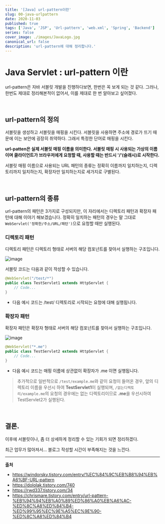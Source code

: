 ```yaml
---
title: '[Java] url-pattern이란'
slug: 00-java-urlpattern
date: 2020-11-03
published: true
tags: ['Java', 'JSP', 'Url-pattern', 'web.xml', 'Spring', 'Backend']
series: false
cover_image: ./images/JavaLogo.jpg
canonical_url: false
description: 'url-pattern에 대해 정리합니다.'
---
```


# Java Servlet : url-pattern 이란

url-pattern은 자바 서블릿 개발을 진행하다보면, 한번은 꼭 보게 되는 것 같다. 그러나, 한번도 제대로 정리해본적이 없어서, 이를 제대로 한 번 알아보고 싶어졌다.

<br/>

## url-pattern의 정의

서블릿을 생성하고 서블릿을 매핑을 시킨다. 서블릿을 사용하면 주소에 경로가 뜨기 때문에 이는 보안에 굉장히 취약하다. 그래서 특정한 단어로 매핑을 시킨다.

**url-patten은 실제 서블릿 매핑 이름을 의미한다. 서블릿 매핑 시 사용되는 가상의 이름이며 클라이언트가 브라우저에게 요청할 때, 사용할 때는 반드시 '/'(슬래시)로 시작한다.**

서블릿 매핑 이름으로 사용되는 URL 패턴의 종류는 정확히 이름까지 일치하는지, 디렉토리까지 일치하는지, 확장자만 일치하는지로 세가지로 구별된다.

<br/>

## url-pattern의 종류

url-pattern의 패턴은 3가지로 구성되지만, 이 자리에서는 디렉토리 패턴과 확장자 패턴에 대해 이야기 해보겠습니다. 정확히 일치하는 패턴의 경우는 말 그대로 `WebServlet('정확한/주소/URL/패턴')`으로 요청할 때만 실행된다.

### 디렉토리 패턴

디렉토리 패턴은 디렉토리 형태로 서버의 해당 컴포넌트를 찾아서 실행하는 구조입니다.

![image](https://user-images.githubusercontent.com/42582516/98429019-98eaf000-20e7-11eb-9f3f-3de334e29015.png)

서블릿 코드는 다음과 같이 작성할 수 있습니다.

```java
@WebServlet("/test/*")
public class TestServlet1 extends HttpServlet {
    // Code...
}

```

- 다음 예시 코드는 /test/ 디렉토리로 시작되는 요청에 대해 실행됩니다.

### 확장자 패턴

확장자 패턴은 확장자 형태로 서버의 해당 컴포넌트를 찾아서 실행하는 구조입니다.

![image](https://user-images.githubusercontent.com/42582516/98429024-9dafa400-20e7-11eb-840a-0166bf5c0236.png)

```java
@WebServlet("*.me")
public class TestServlet2 extends HttpServlet {
    // Code...
}

```

- 다음 예시 코드는 매핑 이름에 상관없이 확장자가 .me 이면 실행됩니다.

> 추가적으로 일반적으로 `/test/example.me`와 같이 요청이 들어온 경우, 앞의 디렉토리 이름을 우선시 하여 **TestServlet1**이 실행되며, `/없는디렉토리/example.me`의 요청의 경우에는 없는 디렉토리이므로 **.me**을 우선시하여 TestServlet2가 실행된다.

<br/>

## 결론.

이후에 서블릿이나, 좀 더 상세하게 정리할 수 있는 기회가 되면 정리하겠다.

최근 업무가 많아져서... 블로그 작성할 시간이 부족해지는 것을 느낀다.

---

**출처**

- https://windorsky.tistory.com/entry/%EC%84%9C%EB%B8%94%EB%A6%BF-URL-pattern
- https://dololak.tistory.com/740
- https://rwd337.tistory.com/34
- https://chrismare.tistory.com/entry/url-pattern-%EB%94%94%EB%A0%89%ED%86%A0%EB%A6%AC-%ED%8C%A8%ED%84%B4-%ED%99%95%EC%9E%A5%EC%9E%90-%ED%8C%A8%ED%84%B4
